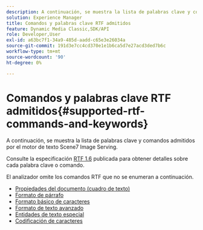 ```yaml
---
description: A continuación, se muestra la lista de palabras clave y comandos admitidos por el motor de texto Scene7 Image Serving.
solution: Experience Manager
title: Comandos y palabras clave RTF admitidos
feature: Dynamic Media Classic,SDK/API
role: Developer,User
exl-id: a63bc7f1-34a9-485d-aadd-c65e3e26034a
source-git-commit: 191d3e7cc4cd370e1e1b6ca5d7e27acd3ded7b6c
workflow-type: tm+mt
source-wordcount: '90'
ht-degree: 0%

---
```


# Comandos y palabras clave RTF admitidos{#supported-rtf-commands-and-keywords}

A continuación, se muestra la lista de palabras clave y comandos admitidos por el motor de texto Scene7 Image Serving.

Consulte la especificación [RTF 1.6](https://msdn.microsoft.com/en-us/library/aa140277%28v=office.10%29.aspx) publicada para obtener detalles sobre cada palabra clave o comando.

El analizador omite los comandos RTF que no se enumeran a continuación.

* [Propiedades del documento (cuadro de texto)](r-document-text-box-properties.md)
* [Formato de párrafo](r-paragraph-formatting.md)
* [Formato básico de caracteres](r-basic-character-formatting.md)
* [Formato de texto avanzado](r-advanced-text-formatting.md)
* [Entidades de texto especial](r-special-text-entities.md)
* [Codificación de caracteres](r-is-http-character-encoding.md)
